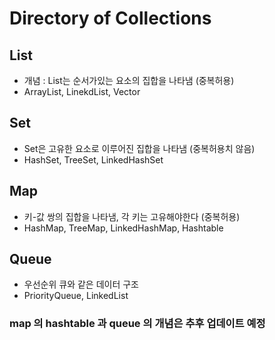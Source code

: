 # Directory of Collections

## List
- 개념 : List는 순서가있는 요소의 집합을 나타냄 (중복허용)
- ArrayList, LinekdList, Vector

## Set
- Set은 고유한 요소로 이루어진 집합을 나타냄 (중복허용치 않음)
- HashSet, TreeSet, LinkedHashSet

## Map
- 키-값 쌍의 집합을 나타냄, 각 키는 고유해야한다 (중복허용)
- HashMap, TreeMap, LinkedHashMap, Hashtable

## Queue
- 우선순위 큐와 같은 데이터 구조
- PriorityQueue, LinkedList

### map 의 hashtable 과 queue 의 개념은 추후 업데이트 예정